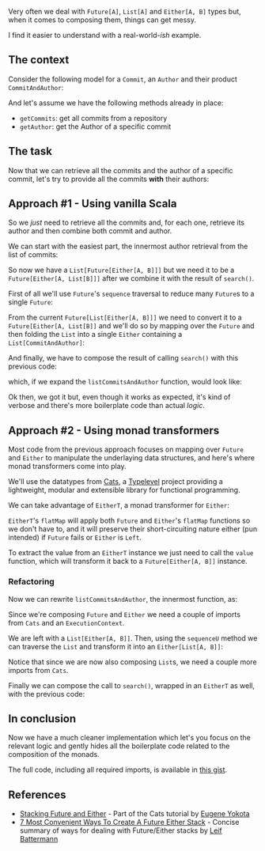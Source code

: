 Very often we deal with `Future[A]`, `List[A]` and `Either[A, B]` types but, when it comes to composing them, things can get messy.

I find it easier to understand with a real-world-*ish* example.

## The context

Consider the following model for a `Commit`, an `Author` and their product `CommitAndAuthor`:

<script src="https://gist.github.com/pbassiner/6bb41c132da822cce2020827d6163cc9.js?file=Model.scala"></script>

And let's assume we have the following methods already in place:

* `getCommits`: get all commits from a repository
* `getAuthor`: get the Author of a specific commit

<script src="https://gist.github.com/pbassiner/6bb41c132da822cce2020827d6163cc9.js?file=GithubApi.scala"></script>

## The task

Now that we can retrieve all the commits and the author of a specific commit, let's try to provide all the commits **with** their authors:

<script src="https://gist.github.com/pbassiner/6bb41c132da822cce2020827d6163cc9.js?file=Compose.scala"></script>

## Approach #1 - Using vanilla Scala

So we *just* need to retrieve all the commits and, for each one, retrieve its author and then combine both commit and author.

We can start with the easiest part, the innermost author retrieval from the list of commits:

<script src="https://gist.github.com/pbassiner/6bb41c132da822cce2020827d6163cc9.js?file=FirstApproachInner.scala"></script>

So now we have a `List[Future[Either[A, B]]]` but we need it to be a `Future[Either[A, List[B]]]` after we combine it with the result of `search()`.

First of all we'll use `Future`'s `sequence` traversal to reduce many `Future`s to a single `Future`:

<script src="https://gist.github.com/pbassiner/6bb41c132da822cce2020827d6163cc9.js?file=FirstApproachSequence.scala"></script>

From the current `Future[List[Either[A, B]]]` we need to convert it to a `Future[Either[A, List[B]]` and we'll do so by mapping over the `Future` and then folding the `List` into a single `Either` containing a `List[CommitAndAuthor]`:

<script src="https://gist.github.com/pbassiner/6bb41c132da822cce2020827d6163cc9.js?file=FirstApproachFold.scala"></script>

And finally, we have to compose the result of calling `search()` with this previous code:

<script src="https://gist.github.com/pbassiner/6bb41c132da822cce2020827d6163cc9.js?file=FirstApproach.scala"></script>

which, if we expand the `listCommitsAndAuthor` function, would look like:

<script src="https://gist.github.com/pbassiner/6bb41c132da822cce2020827d6163cc9.js?file=FirstApproachExpanded.scala"></script>

Ok then, we got it but, even though it works as expected, it's kind of verbose and there's more boilerplate code than actual *logic*.

## Approach #2 - Using monad transformers

Most code from the previous approach focuses on mapping over `Future` and `Either` to manipulate the underlaying data structures, and here's where monad transformers come into play.

We'll use the datatypes from [Cats](https://github.com/typelevel/cats), a [Typelevel](http://typelevel.org/) project providing a lightweight, modular and extensible library for functional programming.

We can take advantage of `EitherT`, a monad transformer for `Either`:

<script src="https://gist.github.com/pbassiner/6bb41c132da822cce2020827d6163cc9.js?file=EitherT.scala"></script>

`EitherT`'s `flatMap` will apply both `Future` and `Either`'s `flatMap` functions so we don't have to, and it will preserve their short-circuiting nature either (pun intended) if `Future` fails or `Either` is `Left`.

To extract the value from an `EitherT` instance we just need to call the `value` function, which will transform it back to a `Future[Either[A, B]]` instance.

### Refactoring

Now we can rewrite `listCommitsAndAuthor`, the innermost function, as:

<script src="https://gist.github.com/pbassiner/6bb41c132da822cce2020827d6163cc9.js?file=SecondApproachInner.scala"></script>

Since we're composing `Future` and `Either` we need a couple of imports from `Cats` and an `ExecutionContext`.

We are left with a `List[Either[A, B]]`. Then, using the `sequenceU` method we can traverse the `List` and transform it into an `Either[List[A, B]]`:

<script src="https://gist.github.com/pbassiner/6bb41c132da822cce2020827d6163cc9.js?file=SecondApproachTraverse.scala"></script>

Notice that since we are now also composing `List`s, we need a couple more imports from `Cats`.

Finally we can compose the call to `search()`, wrapped in an `EitherT` as well, with the previous code:

<script src="https://gist.github.com/pbassiner/6bb41c132da822cce2020827d6163cc9.js?file=SecondApproach.scala"></script>

## In conclusion

Now we have a much cleaner implementation which let's you focus on the relevant logic and gently hides all the boilerplate code related to the composition of the monads.

The full code, including all required imports, is available in [this gist](https://gist.github.com/pbassiner/bb820da4a662103e3a9e3b595d0e4ea5).

## References
* [Stacking Future and Either](http://eed3si9n.com/herding-cats/stacking-future-and-either.html) - Part of the Cats tutorial by [Eugene Yokota](https://github.com/eed3si9n)
* [7 Most Convenient Ways To Create A Future Either Stack](http://blog.leifbattermann.de/2017/03/16/7-most-convenient-ways-to-create-a-future-either-stack/) - Concise summary of ways for dealing with Future/Either stacks by [Leif Battermann](https://github.com/battermann)
